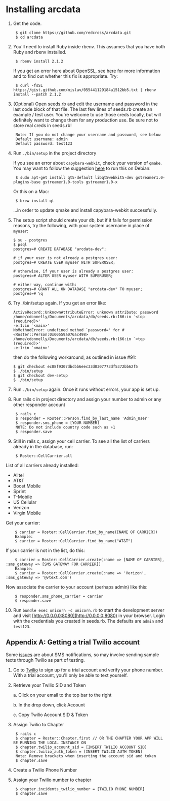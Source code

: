 # Installing arcdata

1. Get the code.

        $ git clone https://github.com/redcross/arcdata.git
        $ cd arcdata

2. You'll need to install Ruby inside rbenv.  This assumes that you have
   both Ruby and rbenv installed.

        $ rbenv install 2.1.2

   If you get an error here about OpenSSL, see
   [here](https://github.com/rbenv/ruby-build/issues/834) for more
   information and to find out whether this fix is appropriate.  Try:

        $ curl -fsSL https://gist.github.com/mislav/055441129184a1512bb5.txt | rbenv install --patch 2.1.2

3. (Optional) Open seeds.rb and edit the username and password in the last code
   block of that file.  The last few lines of seeds.rb create an example
   / test user.  You're welcome to use those creds locally, but will
   definitely want to change them for any production use.  Be sure not
   to store real creds in seeds.rb!

        Note: If you do not change your username and password, see below
        Default username: admin
        Default password: test123

4. Run `./bin/setup` in the project directory

   If you see an error about `capybara-webkit`, check your version of
   `qmake`.  You may want to follow the suggestion
   [here](https://github.com/thoughtbot/capybara-webkit/wiki/Installing-Qt-and-compiling-capybara-webkit)
   to run this on Debian:

        $ sudo apt-get install qt5-default libqt5webkit5-dev gstreamer1.0-plugins-base gstreamer1.0-tools gstreamer1.0-x

   Or this on a Mac:

        $ brew install qt

   ...in order to update qmake and install capybara-webkit
   successfully.


5. The setup script should create your db, but if it fails for
   permission reasons, try the following, with your system username in
   place of `myuser`:

   ```
   $ su - postgres  
   $ psql  
   postgres=# CREATE DATABASE "arcdata-dev";

   # if your user is not already a postgres user:
   postgres=# CREATE USER myuser WITH SUPERUSER;
   
   # otherwise, if your user is already a postgres user:
   postgres=# ALTER USER myuser WITH SUPERUSER;

   # either way, continue with:
   postgres=# GRANT ALL ON DATABASE "arcdata-dev" TO myuser;  
   postgres=# \q  
   ```
6. Try ./bin/setup again.  If you get an error like:

    ```
    ActiveRecord::UnknownAttributeError: unknown attribute: password
    /home/cdonnelly/Documents/arcdata/db/seeds.rb:166:in `<top (required)>'
    -e:1:in `<main>'
    NoMethodError: undefined method `password=' for #<Roster::Person:0x00559a076ac498>
    /home/cdonnelly/Documents/arcdata/db/seeds.rb:166:in `<top (required)>'
    -e:1:in `<main>'
    ```

    then do the following workaround, as outlined in issue #91:

    ```
    $ git checkout ec88f9307dbcbb6eec33d0307773df5372bb62f5
    $ ./bin/setup
    $ git checkout dev-setup
    $ ./bin/setup
    ```
    
7. Run `./bin/setup` again.  Once it runs without errors, your app is set up.

8. Run rails c in project directory and assign your number to admin or any other responder account

        $ rails c
        $ responder = Roster::Person.find_by_last_name 'Admin_User'
        $ responder.sms_phone = [YOUR NUMBER]
        NOTE: Do not include country code such as +1
        $ responder.save

9. Still in rails c, assign your cell carrier.
        To see all the list of carriers already in the database, run:
        
        $ Roster::CellCarrier.all
   
  List of all carriers already installed:
  
  * Alltel
  * AT&T
  * Boost Mobile
  * Sprint
  * T-Mobile
  * US Cellular
  * Verizon
  * Virgin Mobile
        

  
  Get your carrier:
        
        $ carrier = Roster::CellCarrier.find_by_name([NAME OF CARRIER])
        Example:
        $ carrier = Roster::CellCarrier.find_by_name("AT&T")

  If your carrier is not in the list, do this:
        
        $ carrier = Roster::CellCarrier.create(:name => [NAME OF CARRIER], :sms_gateway => [SMS GATEWAY FOR CARRIER])
        Example:
        $ carrier = Roster::CellCarrier.create(:name => 'Verizon', :sms_gateway => '@vtext.com')

  Now associate the carrier to  your account (perhaps admin) like this:
        
        $ responder.sms_phone_carrier = carrier
        $ responder.save

10. Run `bundle exec unicorn -c unicorn.rb` to start the development
   server and visit [http://0.0.0.0:8080](http://0.0.0.0:8080) in your
   browser.  Login with the credentials you created in seeds.rb.  The
   defaults are `admin` and `test123`.



## Appendix A: Getting a trial Twilio account

Some
[issues](https://github.com/redcross/arcdata/issues?utf8=%E2%9C%93&q=is%3Aissue+is%3Aopen+sms)
are about SMS notifications, so may involve sending sample texts through
Twilio as part of testing.

1. Go to [Twilio](https://www.twilio.com/try-twilio) to sign up for a trial
account and verify your phone number.  With a trial account, you'll only
be able to text yourself.

2. Retrieve your Twilio SID and Token

   a. Click on your email to the top bar to the right

   b. In the drop down, click Account
   
   c. Copy Twilio Account SID & Token 

3. Assign Twilio to Chapter 
        
        $ rails c
        $ chapter = Roster::Chapter.first // OR THE CHAPTER YOUR APP WILL BE RUNNING THE LOCAL INSTANCE ON
        $ chapter.twilio_account_sid = [INSERT TWILIO ACCOUNT SID]
        $ chapter.twilio_auth_token = [INSERT TWILIO AUTH TOKEN]
        Note: Remove brackets when inserting the account sid and token
        $ chapter.save

4. Create a Twilio Phone Number 

5. Assign your Twilio number to chapter
        
        $ chapter.incidents_twilio_number = [TWILIO PHONE NUMBER]
        $ chapter.save
